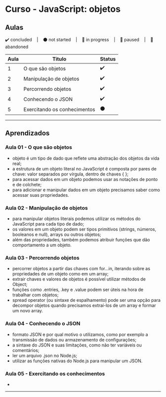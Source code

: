 # Curso - JavaScript: objetos

## Aulas
<p>
  ✔️ concluded &nbsp;&nbsp;&nbsp;|&nbsp;&nbsp;&nbsp;
  ⚫ not started &nbsp;&nbsp;&nbsp;|&nbsp;&nbsp;&nbsp;
  🔵 in progress &nbsp;&nbsp;&nbsp;|&nbsp;&nbsp;&nbsp;
  🔶 paused &nbsp;&nbsp;&nbsp;|&nbsp;&nbsp;&nbsp;
  🔴 abandoned 
</p>

| Aula | Titulo | Status |
| --- | --- | --- |
| 1 | O que são objetos | ✔️ |
| 2 | Manipulação de objetos | ✔️ |
| 3 | Percorrendo objetos | ✔️ |
| 4 | Conhecendo o JSON | ✔️ |
| 5 | Exercitando os conhecimentos | ⚫ |

---

## Aprendizados

### Aula 01 - O que são objetos
<ul>
  <li>objeto é um tipo de dado que reflete uma abstração dos objetos da vida real;</li>
  <li>a estrutura de um objeto literal no JavaScript é composta por pares de chave: valor separados por vírgula, dentro de chaves { };</li>
  <li>para acessar dados em um objeto podemos usar as notações de ponto e de colchete;</li>
  <li>para adicionar e manipular dados em um objeto precisamos saber como acessar suas propriedades.</li>
</ul>

### Aula 02 - Manipulação de objetos
<ul>
  <li>para manipular objetos literais podemos utilizar os métodos do JavaScript para cada tipo de dado;</li>
  <li> os valores em um objeto podem ser tipos primitivos (strings, números, booleanos e null), arrays ou outros objetos;</li>
  <li>além das propriedades, também podemos atribuir funções que dão comportamento a um objeto.</li>
</ul>

### Aula 03 - Percorrendo objetos
<ul>
  <li>percorrer objetos a partir das chaves com for...in, iterando sobre as propriedades de um objeto como em um array;</li>
  <li>extrair chaves e valores de objetos é possível utilizar métodos de Object;</li>
  <li>funções como .entries, .key e .value podem ser úteis na hora de trabalhar com objetos;</li>
  <li> spread operator (ou sintaxe de espalhamento) pode ser uma opção para decompor objetos quando precisamos extraí-los de um array e formar um novo array.</li>
</ul>

### Aula 04 - Conhecendo o JSON
<ul>
  <li>formato JSON e por qual motivo o utilizamos, como por exemplo a transmissão de dados ou armazenamento de configurações;</li>
  <li>a sintaxe do JSON e suas limitações, como não ter variáveis ou comentários;</li>
  <li>ler um arquivo .json no Node.js;</li>
  <li>utilizar as funções nativas do Node.js para manipular um JSON.</li>
</ul>

### Aula 05 - Exercitando os conhecimentos
<ul>
  <li></li>
</ul>

---

